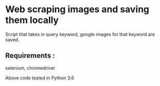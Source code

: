 # Web scraping images and saving them locally

Script that takes in query keyword, google images for that keyword are saved.

## Requirements :
selenium,
chromedriver

Above code tested in Python 3.6


